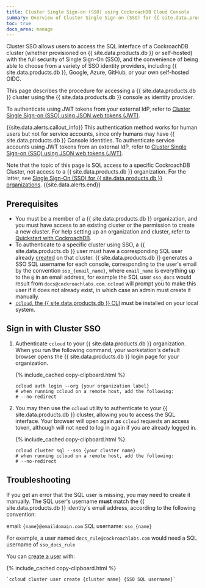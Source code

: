 ```yaml
---
title: Cluster Single Sign-on (SSO) using CockroachDB Cloud Console
summary: Overview of Cluster Single Sign-on (SSO) for {{ site.data.products.db }}, review of authenticating users, configuring required cluster settings.
toc: true
docs_area: manage
---
```


Cluster SSO allows users to access the SQL interface of a CockroachDB cluster (whether provisioned on {{ site.data.products.db }} or self-hosted) with the full security of Single Sign-On (SSO), and the convenience of being able to choose from a variety of SSO identity providers, including {{ site.data.products.db }}, Google, Azure, GitHub, or your own self-hosted OIDC.

This page describes the procedure for accessing a {{ site.data.products.db }} cluster using the {{ site.data.products.db }} console as identity provider.

To authenticate using JWT tokens from your external IdP, refer to [Cluster Single Sign-on (SSO) using JSON web tokens (JWT)](../{{site.versions["stable"]}}/sso-sql.html).

{{site.data.alerts.callout_info}}
This authentication method works for human users but not for service accounts, since only humans may have {{ site.data.products.db }} Console identities. To authenticate service accounts using JWT tokens from an external IdP, refer to [Cluster Single Sign-on (SSO) using JSON web tokens (JWT)](../{{site.versions["stable"]}}/sso-sql.html).

Note that the topic of this page is SQL access to a specific CockroachDB Cluster, not access to a {{ site.data.products.db }} organization. For the latter, see [Single Sign-On (SSO) for {{ site.data.products.db }} organizations](cloud-org-sso.html).
{{site.data.alerts.end}}

## Prerequisites

- You must be a member of a {{ site.data.products.db }} organization, and you must have access to an existing cluster or the permission to create a new cluster. For help setting up an organization and cluster, refer to [Quickstart with CockroachDB](quickstart.html).
- To authenticate to a specific cluster using SSO, a {{ site.data.products.db }} user must have a corresponding SQL user already [created](../{{site.versions["stable"]}}/create-user.html#create-a-user) on that cluster. {{ site.data.products.db }} generates a SSO SQL username for each console, corresponding to the user's email by the convention `sso_{email_name}`, where `email_name` is everything up to the `@` in an email address, for example the SQL user `sso_docs` would result from `docs@cockroachlabs.com`. `ccloud` will prompt you to make this user if it does not already exist, in which case an admin must create it manually. 
- [`ccloud`, the {{ site.data.products.db }} CLI](ccloud-get-started.html) must be installed on your local system.

## Sign in with Cluster SSO


1. Authenticate `ccloud` to your {{ site.data.products.db }} organization. When you run the following command, your workstation's default browser opens the {{ site.data.products.db }} login page for your organization.

	{% include_cached copy-clipboard.html %}
	~~~shell
	ccloud auth login --org {your organization label}
	# when running ccloud on a remote host, add the following:
	# --no-redirect
	~~~

1. You may then use the `ccloud` utility to authenticate to your {{ site.data.products.db }} cluster, allowing you to access the SQL interface. Your browser will open again as `ccloud` requests an access token, although will not need to log in again if you are already logged in.

	{% include_cached copy-clipboard.html %}
	~~~shell
	ccloud cluster sql --sso {your cluster name}
	# when running ccloud on a remote host, add the following:
	# --no-redirect
	~~~

## Troubleshooting

If you get an error that the SQL user is missing, you may need to create it manually. The SQL user's username **must** match the {{ site.data.products.db }} identity's email address, according to the following convention:

email: `{name}@emaildomain.com`
SQL username: `sso_{name}`

For example, a user named `docs_rule@cockroachlabs.com` would need a SQL username of `sso_docs_rule`

You can [create a user](ccloud-get-started.html#create-a-sql-user-using-ccloud-cluster-user-create) with:

{% include_cached copy-clipboard.html %}
 ~~~shell
 `ccloud cluster user create {cluster name} {SSO SQL username}`
 ~~~
 

